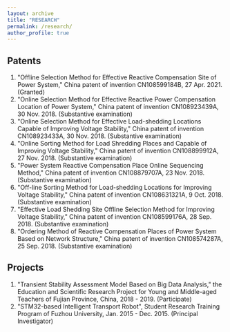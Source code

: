 ```yaml
---
layout: archive
title: "RESEARCH"
permalink: /research/
author_profile: true
---
```


## Patents

1. "Offline Selection Method for Effective Reactive Compensation Site of Power System," China patent of invention CN108599184B, 27 Apr. 2021. (Granted)
1. "Online Selection Method for Effective Reactive Power Compensation Location of Power System," China patent of invention CN108923439A, 30 Nov. 2018. (Substantive examination)
1. "Online Selection Method for Effective Load-shedding Locations Capable of Improving Voltage Stability," China patent of invention CN108923433A, 30 Nov. 2018. (Substantive examination)
1. "Online Sorting Method for Load Shredding Places and Capable of Improving Voltage Stability," China patent of invention CN108899912A, 27 Nov. 2018. (Substantive examination)
1. "Power System Reactive Compensation Place Online Sequencing Method," China patent of invention CN108879707A, 23 Nov. 2018. (Substantive examination)
1. "Off-line Sorting Method for Load-shedding Locations for Improving Voltage Stability," China patent of invention CN108631321A, 9 Oct. 2018. (Substantive examination)
1. "Effective Load Shedding Site Offline Selection Method for Improving Voltage Stability," China patent of invention CN108599176A, 28 Sep. 2018. (Substantive examination)
1. "Ordering Method of Reactive Compensation Places of Power System Based on Network Structure," China patent of invention CN108574287A, 25 Sep. 2018. (Substantive examination)

## Projects

1. "Transient Stability Assessment Model Based on Big Data Analysis," the Education and Scientific Research Project for Young and Middle-aged Teachers of Fujian Province, China, 2018 - 2019. (Participate)
2. "STM32-based Intelligent Transport Robot", Student Research Training Program of Fuzhou University, Jan. 2015 - Dec. 2015. (Principal Investigator)

<!--
{% include base_path %}


{% for post in site.portfolio %}
  {% include archive-single.html %}
{% endfor %}
-->

